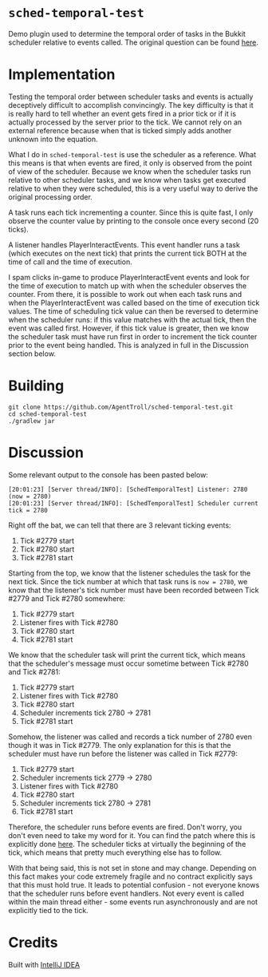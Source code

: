 # `sched-temporal-test`

Demo plugin used to determine the temporal order of tasks
in the Bukkit scheduler relative to events called. The
original question can be found [here](https://www.spigotmc.org/threads/order-of-execution-scheduled-tasks-vs-events.478943/).

# Implementation

Testing the temporal order between scheduler tasks and
events is actually deceptively difficult to accomplish
convincingly. The key difficulty is that it is really hard
to tell whether an event gets fired in a prior tick or if
it is actually processed by the server prior to the tick.
We cannot rely on an external reference because when that
is ticked simply adds another unknown into the equation.

What I do in `sched-temporal-test` is use the scheduler as
a reference. What this means is that when events are fired,
it only is observed from the point of view of the
scheduler. Because we know when the scheduler tasks run
relative to other scheduler tasks, and we know when tasks
get executed relative to when they were scheduled, this is
a very useful way to derive the original processing order.

A task runs each tick incrementing a counter. Since this is
quite fast, I only observe the counter value by printing
to the console once every second (20 ticks).

A listener handles PlayerInteractEvents. This event handler
runs a task (which executes on the next tick) that prints
the current tick BOTH at the time of call and the time of
execution.

I spam clicks in-game to produce PlayerInteractEvent events
and look for the time of execution to match up with when
the scheduler observes the counter. From there, it is
possible to work out when each task runs and when the
PlayerInteractEvent was called based on the time of
execution tick values. The time of scheduling tick value
can then be reversed to determine when the scheduler runs:
if this value matches with the actual tick, then the event
was called first. However, if this tick value is greater,
then we know the scheduler task must have run first in
order to increment the tick counter prior to the event
being handled. This is analyzed in full in the Discussion
section below.

# Building

```
git clone https://github.com/AgentTroll/sched-temporal-test.git
cd sched-temporal-test
./gradlew jar
```

# Discussion

Some relevant output to the console has been pasted below:

```
[20:01:23] [Server thread/INFO]: [SchedTemporalTest] Listener: 2780 (now = 2780)
[20:01:23] [Server thread/INFO]: [SchedTemporalTest] Scheduler current tick = 2780
```

Right off the bat, we can tell that there are 3 relevant
ticking events:

  1. Tick #2779 start
  2. Tick #2780 start
  3. Tick #2781 start

Starting from the top, we know that the listener schedules
the task for the next tick. Since the tick number at which
that task runs is `now = 2780`, we know that the listener's
tick number must have been recorded between Tick #2779 and
Tick #2780 somewhere:

  1. Tick #2779 start
  2. Listener fires with Tick #2780
  3. Tick #2780 start
  4. Tick #2781 start

We know that the scheduler task will print the current
tick, which means that the scheduler's message must occur
sometime between Tick #2780 and Tick #2781:

  1. Tick #2779 start
  2. Listener fires with Tick #2780
  3. Tick #2780 start
  4. Scheduler increments tick 2780 -> 2781   
  5. Tick #2781 start

Somehow, the listener was called and records a tick number
of 2780 even though it was in Tick #2779. The only
explanation for this is that the scheduler must have run
before the listener was called in Tick #2779:

  1. Tick #2779 start
  2. Scheduler increments tick 2779 -> 2780   
  3. Listener fires with Tick #2780
  4. Tick #2780 start
  5. Scheduler increments tick 2780 -> 2781
  6. Tick #2781 start

Therefore, the scheduler runs before events are fired.
Don't worry, you don't even need to take my word for it.
You can find the patch where this is explicitly done
[here](https://hub.spigotmc.org/stash/projects/SPIGOT/repos/craftbukkit/browse/nms-patches/MinecraftServer.patch#576).
The scheduler ticks at virtually the beginning of the tick,
which means that pretty much everything else has to follow.

With that being said, this is not set in stone and may
change. Depending on this fact makes your code extremely
fragile and no contract explicitly says that this must hold
true. It leads to potential confusion - not everyone knows
that the scheduler runs before event handlers. Not every
event is called within the main thread either - some events
run asynchronously and are not explicitly tied to the tick.

# Credits

Built with [IntelliJ IDEA](https://www.jetbrains.com/idea/)
